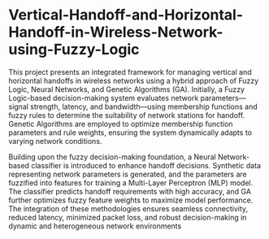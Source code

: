# Vertical-Handoff-and-Horizontal-Handoff-in-Wireless-Network-using-Fuzzy-Logic

This project presents an integrated framework for managing vertical and horizontal handoffs in wireless networks using a hybrid approach of Fuzzy Logic, Neural Networks, and Genetic Algorithms (GA). Initially, a Fuzzy Logic-based decision-making system evaluates network parameters—signal strength, latency, and bandwidth—using membership functions and fuzzy rules to determine the suitability of network stations for handoff. Genetic Algorithms are employed to optimize membership function parameters and rule weights, ensuring the system dynamically adapts to varying network conditions.

Building upon the fuzzy decision-making foundation, a Neural Network-based classifier is introduced to enhance handoff decisions. Synthetic data representing network parameters is generated, and the parameters are fuzzified into features for training a Multi-Layer Perceptron (MLP) model. The classifier predicts handoff requirements with high accuracy, and GA further optimizes fuzzy feature weights to maximize model performance. The integration of these methodologies ensures seamless connectivity, reduced latency, minimized packet loss, and robust decision-making in dynamic and heterogeneous network environments
